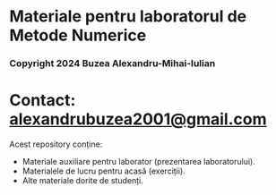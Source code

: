 # Materiale pentru laboratorul de Metode Numerice
### Copyright 2024 Buzea Alexandru-Mihai-Iulian
# Contact: alexandrubuzea2001@gmail.com

Acest repository conține:

- Materiale auxiliare pentru laborator (prezentarea laboratorului).
- Materialele de lucru pentru acasă (exerciții).
- Alte materiale dorite de studenți.
